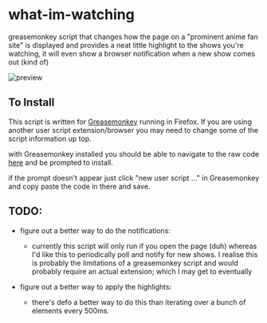 # what-im-watching
greasemonkey script that changes how the page on a "prominent anime fan site" is displayed and provides a neat little highlight to the shows you're watching, it will even show a browser notification when a new show comes out (kind of)

![preview](https://i.imgur.com/SCDyfzv.png)

## To Install
This script is written for [Greasemonkey](https://addons.mozilla.org/en-US/firefox/addon/greasemonkey/) running in Firefox. If you are using another user script extension/browser you may need to change some of the script information up top.

with Greasemonkey installed you should be able to navigate to the raw code [here](https://raw.githubusercontent.com/McSlurryHole/what-im-watching/master/index.js) and be prompted to install.

if the prompt doesn't appear just click "new user script ..." in Greasemonkey and copy paste the code in there and save.

## TODO: 
* figure out a better way to do the notifications:
  * currently this script will only run if you open the page (duh) whereas I'd like this to periodically poll and notify for new shows. I realise this is probably the limitations of a greasemonkey script and would probably require an actual extension; which I may get to eventually

* figure out a better way to apply the highlights:
  * there's defo a better way to do this than iterating over a bunch of elements every 500ms.
